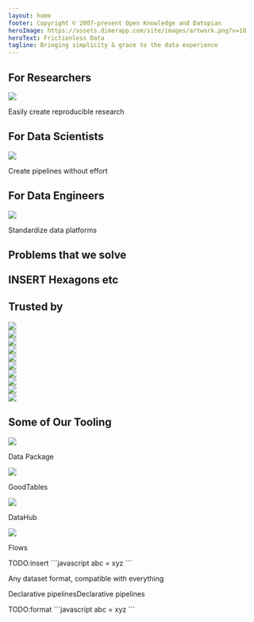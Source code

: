 ```yaml
---
layout: home
footer: Copyright © 2007-present Open Knowledge and Datopian
heroImage: https://assets.dimerapp.com/site/images/artwork.png?v=10
heroText: Frictionless Data
tagline: Bringing simplicity & grace to the data experience
---
```


<div class="flex flex-row flex-wrap bg-white">
    <div class="w-1/3 mx-auto">
      <div class="text-gray-800 text-center bg-white p-24">
        <h2 class="text-2xl">For Researchers</h2>
        <img class="w-64 mx-auto py-12" src="https://image.freepik.com/free-vector/scientific-team-work-research-laboratory_82574-9216.jpg"></img>
        <p class="text-gray-800 text-xl">Easily create reproducible research</p>
      </div>
    </div>
    <div class="w-1/3 mx-auto">
      <div class="text-gray-800 text-center bg-white p-24">
        <h2 class="text-2xl">For Data Scientists</h2>
        <img class="w-64 mx-auto py-12" src="https://image.freepik.com/free-vector/scientific-team-work-research-laboratory_82574-9216.jpg"></img>
        <p class="text-gray-800 text-xl">Create pipelines without effort</p>
      </div>
    </div>
    <div class="w-1/3 mx-auto">
      <div class="text-gray-800 text-center bg-white p-24">
        <h2 class="text-2xl">For Data Engineers</h2>
        <img class="w-64 mx-auto py-12" src="https://image.freepik.com/free-vector/scientific-team-work-research-laboratory_82574-9216.jpg"></img>
        <p class="text-gray-800 text-xl">Standardize data platforms</p>
      </div>
    </div>
  </div>

  <div class="banner bg-white">
    <h2 class="text-2xl mx-40 py-16">
      Problems that we solve
      <br />
      <br />
      INSERT Hexagons etc
    </h2>
  </div>

  <div class="banner bg-white py-24">
    <h2 class="text-2xl mx-40">Trusted by</h2>
    <div class="banner flex flex-row flex-wrap bg-white mx-40">
      <div class="w-1/5 mx-auto py-12">
        <img class="w-64 mx-auto py-16" src="https://media-exp1.licdn.com/dms/image/C4D1BAQHxKGRZP7g-RQ/company-background_10000/0?e=2159024400&v=beta&t=7nEFazxNl4kC0lcpMHK71gRWuaO6FmQHi-i9MGeWloU"></img>
      </div>
      <div class="w-1/5 mx-auto py-12">
        <img class="w-64 mx-auto py-16" src="https://media-exp1.licdn.com/dms/image/C4D1BAQHxKGRZP7g-RQ/company-background_10000/0?e=2159024400&v=beta&t=7nEFazxNl4kC0lcpMHK71gRWuaO6FmQHi-i9MGeWloU"></img>
      </div>
      <div class="w-1/5 mx-auto py-12">
        <img class="w-64 mx-auto py-16" src="https://media-exp1.licdn.com/dms/image/C4D1BAQHxKGRZP7g-RQ/company-background_10000/0?e=2159024400&v=beta&t=7nEFazxNl4kC0lcpMHK71gRWuaO6FmQHi-i9MGeWloU"></img>
      </div>
      <div class="w-1/5 mx-auto py-12">
        <img class="w-64 mx-auto py-16" src="https://media-exp1.licdn.com/dms/image/C4D1BAQHxKGRZP7g-RQ/company-background_10000/0?e=2159024400&v=beta&t=7nEFazxNl4kC0lcpMHK71gRWuaO6FmQHi-i9MGeWloU"></img>
      </div>
      <div class="w-1/5 mx-auto py-12">
        <img class="w-64 mx-auto py-16" src="https://media-exp1.licdn.com/dms/image/C4D1BAQHxKGRZP7g-RQ/company-background_10000/0?e=2159024400&v=beta&t=7nEFazxNl4kC0lcpMHK71gRWuaO6FmQHi-i9MGeWloU"></img>
      </div>
      <div class="w-1/5 mx-auto">
        <img class="w-64 mx-auto" src="https://media-exp1.licdn.com/dms/image/C4D1BAQHxKGRZP7g-RQ/company-background_10000/0?e=2159024400&v=beta&t=7nEFazxNl4kC0lcpMHK71gRWuaO6FmQHi-i9MGeWloU"></img>
      </div>
      <div class="w-1/5 mx-auto">
        <img class="w-64 mx-auto" src="https://media-exp1.licdn.com/dms/image/C4D1BAQHxKGRZP7g-RQ/company-background_10000/0?e=2159024400&v=beta&t=7nEFazxNl4kC0lcpMHK71gRWuaO6FmQHi-i9MGeWloU"></img>
      </div>
      <div class="w-1/5 mx-auto">
        <img class="w-64 mx-auto" src="https://media-exp1.licdn.com/dms/image/C4D1BAQHxKGRZP7g-RQ/company-background_10000/0?e=2159024400&v=beta&t=7nEFazxNl4kC0lcpMHK71gRWuaO6FmQHi-i9MGeWloU"></img>
      </div>
      <div class="w-1/5 mx-auto">
        <img class="w-64 mx-auto" src="https://media-exp1.licdn.com/dms/image/C4D1BAQHxKGRZP7g-RQ/company-background_10000/0?e=2159024400&v=beta&t=7nEFazxNl4kC0lcpMHK71gRWuaO6FmQHi-i9MGeWloU"></img>
      </div>
      <div class="w-1/5 mx-auto">
        <img class="w-64 mx-auto" src="https://media-exp1.licdn.com/dms/image/C4D1BAQHxKGRZP7g-RQ/company-background_10000/0?e=2159024400&v=beta&t=7nEFazxNl4kC0lcpMHK71gRWuaO6FmQHi-i9MGeWloU"></img>
      </div>
    </div>
  </div>

  <div class="banner py-24 bg-white">
    <h2 class="text-2xl mx-40">Some of Our Tooling</h2>
    <div class="banner flex flex-row flex-wrap bg-white mx-40">
      <div class="w-1/4 bg-white mx-auto p-8">
        <img class="w-64 mx-auto py-12" src="https://emojipedia-us.s3.dualstack.us-west-1.amazonaws.com/thumbs/240/apple/237/package_1f4e6.png"></img>
        <p class="text-xl text-center">Data Package</p>
      </div>
        <div class="w-1/4 mx-auto p-8">
        <img class="w-64 mx-auto py-12" src="https://emojipedia-us.s3.dualstack.us-west-1.amazonaws.com/thumbs/240/apple/237/input-symbol-for-numbers_1f522.png"></img>
        <p class="text-xl text-center">GoodTables</p>
      </div>
        <div class="w-1/4 mx-auto p-8">
        <img class="w-64 mx-auto py-12" src="https://datahub.io/static/img/datahub-cube-edited.svg"></img>
        <p class="text-xl text-center">DataHub</p>
      </div>
        <div class="w-1/4 mx-auto p-8">
        <img class="w-64 mx-auto py-12" src="https://emojipedia-us.s3.dualstack.us-west-1.amazonaws.com/thumbs/240/apple/237/alembic_2697.png"></img>
        <p class="text-xl text-center">Flows</p>
      </div>
    </div>
  </div>

  <div class="banner bg-white">
    <div class="flex flex-row flex-wrap bg-white mx-auto">
      <div class="w-1/2 bg-white">
        TODO:insert
        ```javascript
        abc = xyz
        ```
      </div>
      <div class="w-1/2">
        <p class="text-2xl py-24">Any dataset format, compatible with everything</p>
      </div>
    </div>
  </div>

  <div class="banner bg-white">
    <div class="flex flex-row flex-wrap bg-white mx-auto">
      <div class="w-1/2">
        <p class="mx-40 text-left text-2xl py-24">Declarative pipelines<span class="text-white">Declarative pipelines</span></p>
      </div>
      <div class="w-1/2 bg-white">
        TODO:format
        ```javascript
        abc = xyz
        ```
      </div>
    </div>
  </div>

</div>
